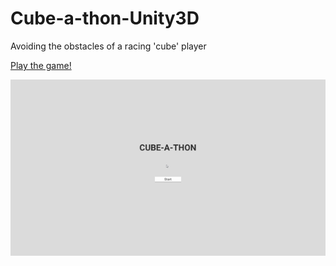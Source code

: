 # Cube-a-thon-Unity3D
Avoiding the obstacles of a racing 'cube' player

[Play the game!](https://justpanthering.github.io/Cube-a-thon-Unity3D/)

![Alt Text](https://github.com/justpanthering/Cube-a-thon-Unity3D/blob/master/Cube-a-thon-3D/Gameplay.gif)
